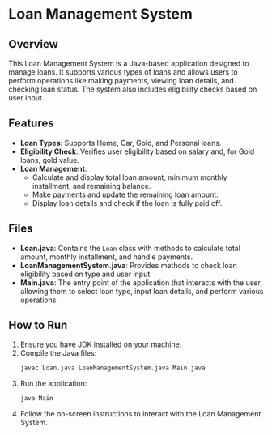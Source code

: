 # Loan Management System

## Overview
This Loan Management System is a Java-based application designed to manage loans. It supports various types of loans and allows users to perform operations like making payments, viewing loan details, and checking loan status. The system also includes eligibility checks based on user input.

## Features
- **Loan Types**: Supports Home, Car, Gold, and Personal loans.
- **Eligibility Check**: Verifies user eligibility based on salary and, for Gold loans, gold value.
- **Loan Management**: 
  - Calculate and display total loan amount, minimum monthly installment, and remaining balance.
  - Make payments and update the remaining loan amount.
  - Display loan details and check if the loan is fully paid off.

## Files
- **Loan.java**: Contains the `Loan` class with methods to calculate total amount, monthly installment, and handle payments.
- **LoanManagementSystem.java**: Provides methods to check loan eligibility based on type and user input.
- **Main.java**: The entry point of the application that interacts with the user, allowing them to select loan type, input loan details, and perform various operations.

## How to Run
1. Ensure you have JDK installed on your machine.
2. Compile the Java files:
   ```bash
   javac Loan.java LoanManagementSystem.java Main.java
3.  Run the application:
    ```bash
    java Main

4. Follow the on-screen instructions to interact with the Loan Management System.

